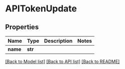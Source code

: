 # APITokenUpdate


## Properties

Name | Type | Description | Notes
------------ | ------------- | ------------- | -------------
**name** | **str** |  | 

[[Back to Model list]](../README.md#models) [[Back to API list]](../README.md#api-endpoints) [[Back to README]](../README.md)


